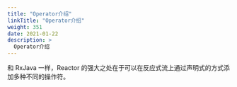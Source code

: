 ```yaml
---
title: "Operator介绍"
linkTitle: "Operator介绍"
weight: 351
date: 2021-01-22
description: >
  Operator介绍
---
```




和 RxJava 一样，Reactor 的强大之处在于可以在反应式流上通过声明式的方式添加多种不同的操作符。

